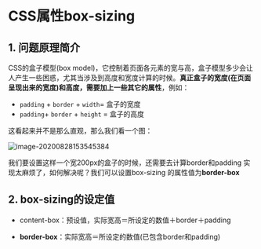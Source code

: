 # CSS属性box-sizing

## 1. 问题原理简介


CSS的盒子模型(box model)，它控制着页面各元素的宽与高，盒子模型多少会让人产生一些困惑，尤其当涉及到高度和宽度计算的时候。**真正盒子的宽度(在页面呈现出来的宽度)和高度，需要加上一些其它的属性**，例如：

- `padding` + `border` + `width`= 盒子的宽度
- `padding`+ `border` + `height` = 盒子的高度

这看起来并不是那么直观，那么我们看一个图：

![image-20200828153545384](https://cdn.jsdelivr.net/gh/MrJackC/PicGoImages/other/202404230859776.png)

我们要设置这样一个宽200px的盒子的时候，还需要去计算border和padding 实现太麻烦了，如何解决呢？我们可以设置box-sizing 的属性值为**border-box**

## 2. box-sizing的设定值

- content-box：预设值，实际宽高＝所设定的数值＋border＋padding

- **border-box**：实际宽高＝所设定的数值(已包含border和padding)
